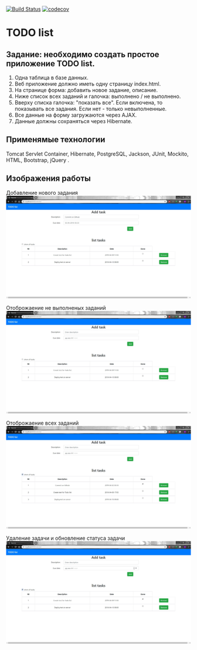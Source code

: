 [![Build Status](https://travis-ci.org/alekseyponkin/aponkin.svg?branch=dev)](https://travis-ci.org/alekseyponkin/aponkin)
[![codecov](https://codecov.io/gh/alekseyponkin/aponkin/branch/dev/graph/badge.svg)](https://codecov.io/gh/alekseyponkin/aponkin)
# TODO list 

## Задание: необходимо создать простое приложение TODO list.
1. Одна таблица в базе данных.
1. Веб приложение должно иметь одну страницу index.html. 
1. На странице форма: добавить новое задание, описание.
1. Ниже список всех заданий и галочка: выполнено / не выполнено.
1. Вверху списка галочка: "показать все". Если включена, то показывать все задания. Если нет - только невыполненные.
1. Все данные на форму загружаются через AJAX.
1. Данные должны сохраняться через Hibernate.

## Применямые технологии
Tomcat Servlet Container, Hibernate, PostgreSQL, Jackson, JUnit, Mockito, HTML, Bootstrap, jQuery .

## Изображения работы
Добавление нового задания 
    ![Добавление нового задания](src/main/webapp/images/Add_task.jpg)
    
Отоброжаение не выполненых заданий 
    ![Отоброжаение не выполненых заданий](src/main/webapp/images/Show_not_done_tasks.jpg)
    
Отоброжаение всех заданий 
    ![Отображение всех заданий](src/main/webapp/images/Show_all_tasks.jpg)
    
Удаление задачи и обновление статуса задачи 
    ![Удаление и обновление задачи](src/main/webapp/images/Delete_and_update_task.jpg)
